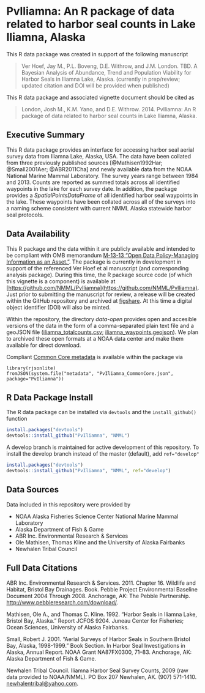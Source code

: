 PvIliamna: An R package of data related to harbor seal counts in Lake Iliamna, Alaska
=====================================================================================

This R data package was created in support of the following manuscript

> Ver Hoef, Jay M., P.L. Boveng, D.E. Withrow, and J.M. London. TBD. A Bayesian Analysis of Abundance, Trend and Population Viability for Harbor Seals in Iliamna Lake, Alaska.
(currently in prep/review; updated citation and DOI will be provided when published)

This R data package and associated vignette document should be cited as

> London, Josh M., K.M. Yano, and D.E. Withrow. 2014. PvIliamna: An R package of data related to harbor seal counts in Lake Iliamna, Alaska.

Executive Summary
-----------------

This R data package provides an interface for accessing harbor seal aerial survey data from Iliamna Lake, Alaska, USA. The data have been collated from three previously published sources [@Mathisen1992Har; @Small2001Aer; @ABR2011Cha] and newly available data from the NOAA National Marine Mammal Laboratory. The survey years range between 1984 and 2013. Counts are reported as summed totals across all identified waypoints in the lake for each survey date. In addition, the package provides a *SpatialPointsDataFrame* of all identified harbor seal waypoints in the lake. These waypoints have been collated across all of the surveys into a naming scheme consistent with current NMML Alaska statewide harbor seal protocols.

Data Availability
----------------------

This R package and the data within it are publicly available and intended to be compliant with OMB memorandum [M-13-13 “Open Data Policy-Managing Information as an Asset.”](http://project-open-data.github.io/policy-memo/). The package is currently in development in support of the referenced Ver Hoef et al manuscript (and corresponding analysis package). During this time, the R package source code (of which this vignette is a component) is available at [https://github.com/NMML/PvIliamna](https://github.com/NMML/PvIliamna). Just prior to submitting the manuscript for review, a release will be created within the GitHub repository and archived at [figshare](http://figshare.com). At this time a digital object identifier (DOI) will also be minted.

Within the repository, the directory *data-open* provides open and accesible versions of the data in the form of a comma-separated plain text file and a geoJSON file ([iliamna_totalcounts.csv](https://github.com/NMML/PvIliamna/blob/master/data-open/iliamna_totalcounts.csv); [iliamna_waypoints.geojson](https://github.com/NMML/PvIliamna/blob/master/data-open/iliamna_waypoints.geojson)). We plan to archived these open formats at a NOAA data center and make them available for direct download.

Compliant [Common Core metadata](http://project-open-data.github.io/schema/) is available within the package via

```{r metadata-print, eval=FALSE}
library(rjsonlite)
fromJSON(system.file("metadata", "PvIliamna_CommonCore.json", package="PvIliamna"))
```



R Data Package Install
----------------------

The R data package can be installed via `devtools` and the `install_github()` function

```r
install.packages("devtools")
devtools::install_github("PvIliamna", "NMML")
```

A develop branch is maintained for active development of this repository. To install the develop branch instead of the master (default), add `ref="develop"`

```r
install.packages("devtools")
devtools::install_github("PvIliamna", "NMML", ref="develop")
```

Data Sources
------------

Data included in this repository were provided by
* NOAA Alaska Fisheries Science Center National Marine Mammal Laboratory
* Alaska Department of Fish & Game
* ABR Inc. Environmental Research & Services
* Ole Mathisen, Thomas Kline and the University of Alaska Fairbanks
* Newhalen Tribal Council

Full Data Citations
-------------------

ABR Inc. Environmental Research & Services. 2011. Chapter 16. Wildlife and Habitat, Bristol Bay Drainages. Book. Pebble Project Environmental Baseline Document 2004 Through 2008. Anchorage, AK: The Pebble Partnership. http://www.pebbleresearch.com/download/.

Mathisen, Ole A., and Thomas C. Kline. 1992. “Harbor Seals in Iliamna Lake, Bristol Bay, Alaska.” Report JCFOS 9204. Juneau Center for Fisheries; Ocean Sciences, University of Alaska Fairbanks.

Small, Robert J. 2001. “Aerial Surveys of Harbor Seals in Southern Bristol Bay, Alaska, 1998-1999.” Book Section. In Harbor Seal Investigations in Alaska, Annual Report. NOAA Grant NA87FX0300, 71–83. Anchorage, AK: Alaska Department of Fish & Game.

Newhalen Tribal Council. Iliamna Harbor Seal Survey Counts, 2009 (raw data provided to NOAA/NMML). PO Box 207 Newhalen, AK. (907) 571-1410. newhalentribal@yahoo.com.
